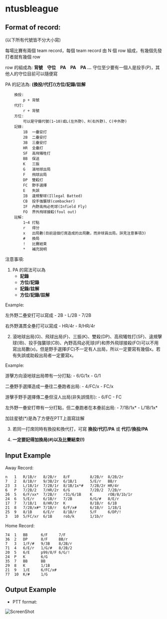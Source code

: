 ntusbleague
===========

Format of record:
-----------
(以下所有代號皆不分大小寫)

每場比賽有兩個 team record，每個 team record 由 N 個 row 組成，有幾個先發打者就有幾個 row

row 的組成為: **背號　守位　PA　PA　PA ...**
守位至少要有一個人是投手(P)，其他人的守位目前可以隨便寫


PA 的記法為: **(換投/代打/)方位/記錄/註解**
  
```
    換投:
        p + 背號
    代打: 
        r + 背號
    方位: 
        可以是守備代號(1~10)或L(左外野)、R(右外野)、C(中外野)
    記錄: 
        1B  一壘安打
        2B  二壘安打
        3B  三壘安打
        HR  全壘打
        SF  高飛犧牲打
        BB  保送
        K   三振
        G   滾地球出局
        F   飛球出局
        DP  雙殺打
        FC  野手選擇
        E   失誤
        IB  違規擊球(Illegal Batted)
        CB  投手強襲球(combacker)
        IF  內野高飛必死球(Infield Fly)
        FO  界外飛球接殺(foul out)
    註解: 
        1~4 打點
        r   得分
        x   出局數(目前這個打席造成的出局數，而非球員出局。詳見注意事項3)
        #   換局
        !   比賽結束
        *   補充說明
```        

注意事項:

1. PA 的寫法可以為 
    - **記錄**
    - **方位/記錄**
    - **記錄/註解**
    - **方位/記錄/註解**
  
  Example: 

  左外野二壘安打可以寫成
    - 2B
    - L/2B
    - 7/2B
  
  右外野滿貫全壘打可以寫成
    - HR/4r
    - R/HR/4r
  
2. 滾地球出局(G)、飛球出局(F)、三振(K)、雙殺(DP)、高飛犧牲打(SF)、違規擊球(IB)、投手強襲球(CB)、內野高飛必死球(IF)和界外飛球接殺(FO)可以不用寫出局數(x)。但是野手選擇(FC)不一定有人出局，所以一定要寫有幾個x。若有失誤或助殺出局者一定要寫x。

  Example:
  
  游擊方向滾地球出局帶有一分打點:
    - 6/G/1x
    - G/1
    
  二壘野手選擇造成一壘往二壘跑者出局:
    - 4/FC/x
    - FC/x
    
  游擊手野手選擇傳二壘但沒人出局(非失誤情形):
    - 6/FC
    - FC

  左外野一壘安打帶有一分打點，但二壘跑者在本壘前出局:
    - 7/1B/1x*
    - L/1B/1x*
  
  加註星號(*)是為了方便在PTT上面寫註解
  
3. 若同一打席同時有換投和換代打，可寫 **換投/代打/PA** 或 **代打/換投/PA**

4. **一定要記得加換局(#)以及比賽結束(!)**

Input Example
----------
Away Record:
```
n   1   R/1B/r   8/2B/r   8/F         8/2B/r  8/2B/2r
7   2   8/1B/r   9/3B/2r  6/1B/1      5/E/r   BB/r
23  3   L/1B/1r  7/2B/1r  8/1B/1x*#   7/2B/2r HR/4r
6   P   7/2B/2   7/HR/2r  6/G         7/2B/2  7/2B/r
26  5   6/F/xx*  7/2B/r   r31/6/1B    K       rOB/8/1b/1r
24  6   5/E/r    6/1B/r   7/2B        6/G/#   8/E/r
17  7   7/1B/1   8/HR/3r  K           8/1B/r  6/1B
21  8   7/2B/x#* 7/1B/r   6/F/x#      6/1B/r  1/1B/1
25  9   8/1B     6/E/r    8/1B/r      5/F     6/DP/!
3   10  5/FC/xr  6/1B     rob/k       1/1b/r
```

Home Record:
```
74  1   BB      6/F     7/F
36  2   DP      8/F     BB/r
7   3   1/F/#   9/3B    8/2B/r
71  4   6/E/r   1/G/#   8/2B/2
20  5   6/E     p99/8/F 6/G/!
24  P   K       6/G
35  7   BB      BB
29  8   K       1/1B
21  9   1/E     6/FC/x#
77  10  K/#     1/G
```

Output Example
-------------
* PTT format:

![ScreenShot](https://raw.github.com/phoenix104104/Baseball_Record_Parser/ver2.0/image/ptt_example.jpg)
